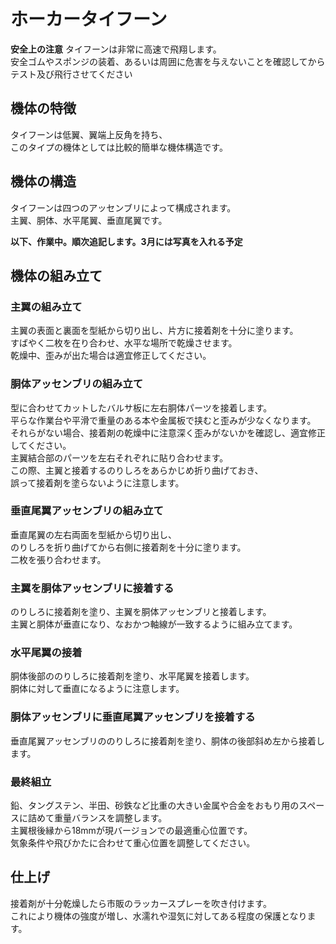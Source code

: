 # ホーカータイフーン
**安全上の注意**
タイフーンは非常に高速で飛翔します。  
安全ゴムやスポンジの装着、あるいは周囲に危害を与えないことを確認してからテスト及び飛行させてください

## 機体の特徴  
タイフーンは低翼、翼端上反角を持ち、  
このタイプの機体としては比較的簡単な機体構造です。

## 機体の構造  
タイフーンは四つのアッセンブリによって構成されます。  
主翼、胴体、水平尾翼、垂直尾翼です。  


**以下、作業中。順次追記します。3月には写真を入れる予定**    
## 機体の組み立て  

### 主翼の組み立て  
主翼の表面と裏面を型紙から切り出し、片方に接着剤を十分に塗ります。  
すばやく二枚を在り合わせ、水平な場所で乾燥させます。  
乾燥中、歪みが出た場合は適宜修正してください。

### 胴体アッセンブリの組み立て  
型に合わせてカットしたバルサ板に左右胴体パーツを接着します。  
平らな作業台や平滑で重量のある本や金属板で挟むと歪みが少なくなります。  
それらがない場合、接着剤の乾燥中に注意深く歪みがないかを確認し、適宜修正してください。  
主翼結合部のパーツを左右それぞれに貼り合わせます。  
この際、主翼と接着するのりしろをあらかじめ折り曲げておき、  
誤って接着剤を塗らないように注意します。  

### 垂直尾翼アッセンブリの組み立て  
垂直尾翼の左右両面を型紙から切り出し、  
のりしろを折り曲げてから右側に接着剤を十分に塗ります。  
二枚を張り合わせます。  

### 主翼を胴体アッセンブリに接着する   
のりしろに接着剤を塗り、主翼を胴体アッセンブリと接着します。  
主翼と胴体が垂直になり、なおかつ軸線が一致するように組み立てます。

### 水平尾翼の接着  
胴体後部ののりしろに接着剤を塗り、水平尾翼を接着します。  
胴体に対して垂直になるように注意します。  

### 胴体アッセンブリに垂直尾翼アッセンブリを接着する  
垂直尾翼アッセンブリののりしろに接着剤を塗り、胴体の後部斜め左から接着します。

### 最終組立  
鉛、タングステン、半田、砂鉄など比重の大きい金属や合金をおもり用のスペースに詰めて重量バランスを調整します。  
主翼根後縁から18mmが現バージョンでの最適重心位置です。  
気象条件や飛びかたに合わせて重心位置を調整してください。  


## 仕上げ  
接着剤が十分乾燥したら市販のラッカースプレーを吹き付けます。  
これにより機体の強度が増し、水濡れや湿気に対してある程度の保護となります。  

